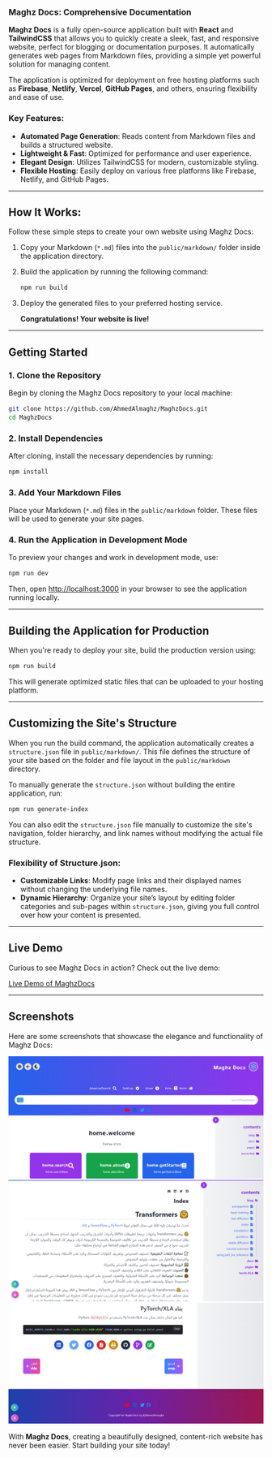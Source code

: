 ### Maghz Docs: Comprehensive Documentation

**Maghz Docs** is a fully open-source application built with **React** and **TailwindCSS** that allows you to quickly create a sleek, fast, and responsive website, perfect for blogging or documentation purposes. It automatically generates web pages from Markdown files, providing a simple yet powerful solution for managing content. 

The application is optimized for deployment on free hosting platforms such as **Firebase**, **Netlify**, **Vercel**, **GitHub Pages**, and others, ensuring flexibility and ease of use.

### Key Features:
- **Automated Page Generation**: Reads content from Markdown files and builds a structured website.
- **Lightweight & Fast**: Optimized for performance and user experience.
- **Elegant Design**: Utilizes TailwindCSS for modern, customizable styling.
- **Flexible Hosting**: Easily deploy on various free platforms like Firebase, Netlify, and GitHub Pages.

---

## How It Works:
Follow these simple steps to create your own website using Maghz Docs:

1. Copy your Markdown (`*.md`) files into the `public/markdown/` folder inside the application directory.
2. Build the application by running the following command:
   ```bash
   npm run build
   ```
3. Deploy the generated files to your preferred hosting service.

   **Congratulations! Your website is live!**

---

## Getting Started

### 1. Clone the Repository
Begin by cloning the Maghz Docs repository to your local machine:

```bash
git clone https://github.com/AhmedAlmaghz/MaghzDocs.git
cd MaghzDocs
```

### 2. Install Dependencies
After cloning, install the necessary dependencies by running:

```bash
npm install
```

### 3. Add Your Markdown Files
Place your Markdown (`*.md`) files in the `public/markdown` folder. These files will be used to generate your site pages.

### 4. Run the Application in Development Mode
To preview your changes and work in development mode, use:

```bash
npm run dev
```
Then, open [http://localhost:3000](http://localhost:3000) in your browser to see the application running locally.

---

## Building the Application for Production

When you're ready to deploy your site, build the production version using:

```bash
npm run build
```

This will generate optimized static files that can be uploaded to your hosting platform.

---

## Customizing the Site's Structure

When you run the build command, the application automatically creates a `structure.json` file in `public/markdown/`. This file defines the structure of your site based on the folder and file layout in the `public/markdown` directory.

To manually generate the `structure.json` without building the entire application, run:

```bash
npm run generate-index
```

You can also edit the `structure.json` file manually to customize the site's navigation, folder hierarchy, and link names without modifying the actual file structure.

### Flexibility of Structure.json:
- **Customizable Links**: Modify page links and their displayed names without changing the underlying file names.
- **Dynamic Hierarchy**: Organize your site’s layout by editing folder categories and sub-pages within `structure.json`, giving you full control over how your content is presented.

---

## Live Demo

Curious to see Maghz Docs in action? Check out the live demo:

[Live Demo of MaghzDocs](https://transformers.web.app)

---

## Screenshots
Here are some screenshots that showcase the elegance and functionality of Maghz Docs:

![Maghz Docs Overview](./public/images/maghz-docs.png)
![Maghz Docs Structure](./public/images/maghz-docs-index.png)
![Maghz Docs Footer](./public/images/maghz-docs-footer.png)

With **Maghz Docs**, creating a beautifully designed, content-rich website has never been easier. Start building your site today!
